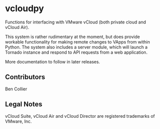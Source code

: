 vcloudpy
========

Functions for interfacing with VMware vCloud (both private cloud and vCloud Air).

This system is rather rudimentary at the moment, but does provide workable functionality for making remote changes to VApps from within Python. The system also includes a server module, which will launch a Tornado instance and respond to API requests from a web application.

More documentation to follow in later releases.

Contributors
------------

Ben Collier

Legal Notes
-----------

vCloud Suite, vCloud Air and vCloud Director are registered trademarks of VMware, Inc.
